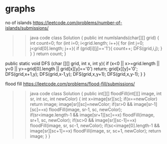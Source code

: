 # graphs
no of islands
https://leetcode.com/problems/number-of-islands/submissions/

>>java code
class Solution {
    public int numIslands(char[][] grid) {
        int count=0;
        for (int i=0; i<grid.length; i++){
            for (int j=0; j<grid[0].length; j++){
                if (grid[i][j]=='1'){
                    count++;
                    DFS(grid,i,j);
                }
            }
        }
        return count;
    }
    
public static void DFS (char [][] grid, int x, int y){
        if (x<0 || x>=grid.length || y<0 || y>=grid[0].length || grid[x][y]=='0') return;
        grid[x][y]='0';
        DFS(grid,x+1,y);
        DFS(grid,x-1,y);
        DFS(grid,x,y+1);
        DFS(grid,x,y-1);
    }
}

flood fill
https://leetcode.com/problems/flood-fill/submissions/

>> java code
class Solution {
    public int[][] floodFill(int[][] image, int sr, int sc, int newColor) {
        int x=image[sr][sc];
        if(x==newColor)
            return image;
        image[sr][sc]=newColor;
        if(sr>0 && image[sr-1][sc]==x)
			floodFill(image, sr-1, sc, newColor);
        if(sr<image.length-1 && image[sr+1][sc]==x)
			floodFill(image, sr+1, sc, newColor);
        if(sc>0 && image[sr][sc-1]==x)
			floodFill(image, sr, sc-1, newColor);
        if(sc<image[0].length-1 && image[sr][sc+1]==x)
			floodFill(image, sr, sc+1, newColor);
        return image;
    }
}
